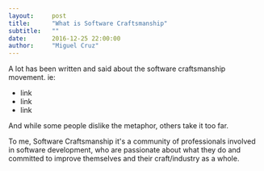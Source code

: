 ```yaml
---
layout:     post
title:      "What is Software Craftsmanship"
subtitle:   ""
date:       2016-12-25 22:00:00
author:     "Miguel Cruz"
---
```

A lot has been written and said about the software craftsmanship movement. ie:

* link
* link
* link

And while some people dislike the metaphor, others take it too far.

To me, Software Craftsmanship it's a community of professionals involved in software development, who are passionate about what they do and committed to improve themselves and their craft/industry as a whole.
